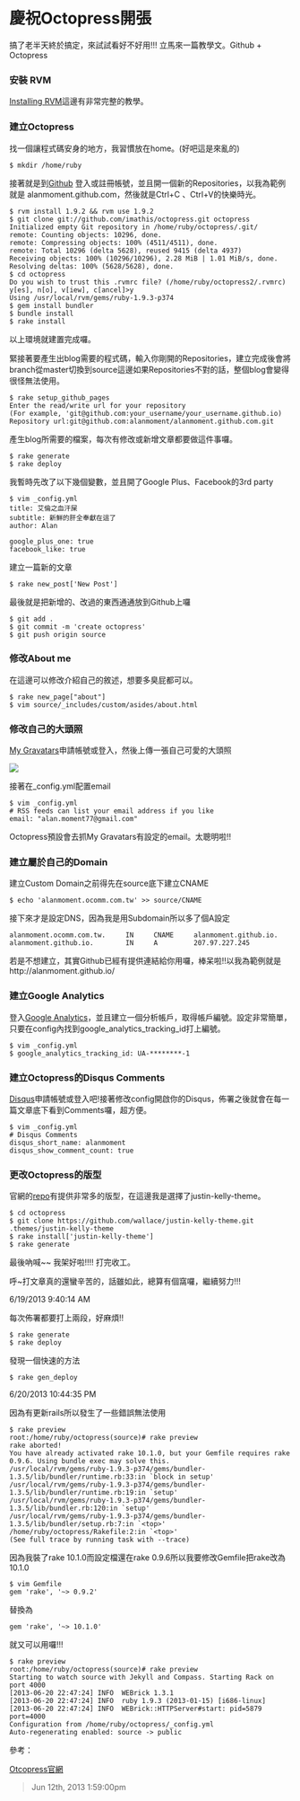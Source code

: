 # 慶祝Octopress開張

搞了老半天終於搞定，來試試看好不好用!!! 立馬來一篇教學文。Github + Octopress

### 安裝 RVM

[Installing RVM](https://rvm.io/rvm/install)這邊有非常完整的教學。

### 建立Octopress

找一個讓程式碼安身的地方，我習慣放在home。(好吧這是來亂的)

	$ mkdir /home/ruby

接著就是到[Github](https://github.com/ "Github") 登入或註冊帳號，並且開一個新的Repositories，以我為範例就是 alanmoment.github.com，然後就是Ctrl+C 、Ctrl+V的快樂時光。

```
$ rvm install 1.9.2 && rvm use 1.9.2
$ git clone git://github.com/imathis/octopress.git octopress
Initialized empty Git repository in /home/ruby/octopress/.git/
remote: Counting objects: 10296, done.
remote: Compressing objects: 100% (4511/4511), done.
remote: Total 10296 (delta 5628), reused 9415 (delta 4937)
Receiving objects: 100% (10296/10296), 2.28 MiB | 1.01 MiB/s, done.
Resolving deltas: 100% (5628/5628), done.
$ cd octopress
Do you wish to trust this .rvmrc file? (/home/ruby/octopress2/.rvmrc)
y[es], n[o], v[iew], c[ancel]>y
Using /usr/local/rvm/gems/ruby-1.9.3-p374
$ gem install bundler
$ bundle install
$ rake install
```

以上環境就建置完成囉。

緊接著要產生出blog需要的程式碼，輸入你剛開的Repositories，建立完成後會將branch從master切換到source這邊如果Repositories不對的話，整個blog會變得很怪無法使用。

```
$ rake setup_github_pages
Enter the read/write url for your repository
(For example, 'git@github.com:your_username/your_username.github.io)
Repository url:git@github.com:alanmoment/alanmoment.github.com.git
```

產生blog所需要的檔案，每次有修改或新增文章都要做這件事囉。

```
$ rake generate
$ rake deploy
```

我暫時先改了以下幾個變數，並且開了Google Plus、Facebook的3rd party

```
$ vim _config.yml
title: 艾倫之血汗屎
subtitle: 新鮮的肝全奉獻在這了
author: Alan

google_plus_one: true
facebook_like: true
```

建立一篇新的文章

```
$ rake new_post['New Post']
```

最後就是把新增的、改過的東西通通放到Github上囉

```
$ git add .
$ git commit -m 'create octopress'
$ git push origin source
```

### 修改About me

在這邊可以修改介紹自己的敘述，想要多臭屁都可以。

```
$ rake new_page["about"]
$ vim source/_includes/custom/asides/about.html
```

### 修改自己的大頭照

[My Gravatars](https://en.gravatar.com)申請帳號或登入，然後上傳一張自己可愛的大頭照

![](/assets/mix/qing_zhu_octopress_kai_zhang/image1.jpg)

接著在_config.yml配置email

```
$ vim _config.yml
# RSS feeds can list your email address if you like
email: "alan.moment77@gmail.com"
```

Octopress預設會去抓My Gravatars有設定的email。太聰明啦!!

### 建立屬於自己的Domain

建立Custom Domain之前得先在source底下建立CNAME

```
$ echo 'alanmoment.ocomm.com.tw' >> source/CNAME
```

接下來才是設定DNS，因為我是用Subdomain所以多了個A設定

```
alanmoment.ocomm.com.tw.     IN     CNAME     alanmoment.github.io.
alanmoment.github.io.        IN     A         207.97.227.245
```

若是不想建立，其實Github已經有提供連結給你用囉，棒呆啦!!以我為範例就是http://alanmoment.github.io/

### 建立Google Analytics

登入[Google Analytics](https://www.google.com/analytics)，並且建立一個分析帳戶，取得帳戶編號。設定非常簡單，只要在config內找到google_analytics\_tracking\_id打上編號。

```
$ vim _config.yml
$ google_analytics_tracking_id: UA-********-1
```
### 建立Octopress的Disqus Comments

[Disqus](https://disqus.com/)申請帳號或登入吧!接著修改config開啟你的Disqus，佈署之後就會在每一篇文章底下看到Comments囉，超方便。

```
$ vim _config.yml
# Disqus Comments
disqus_short_name: alanmoment
disqus_show_comment_count: true
```

### 更改Octopress的版型

官網的[repo](https://github.com/imathis/octopress/wiki/3rd-Party-Octopress-Themes)有提供非常多的版型，在這邊我是選擇了justin-kelly-theme。

```
$ cd octopress
$ git clone https://github.com/wallace/justin-kelly-theme.git .themes/justin-kelly-theme
$ rake install['justin-kelly-theme']
$ rake generate
```

最後吶喊~~ 我架好啦!!!! 打完收工。

呼~打文章真的還蠻辛苦的，話雖如此，總算有個窩囉，繼續努力!!!

6/19/2013 9:40:14 AM 

每次佈署都要打上兩段，好麻煩!!

```
$ rake generate
$ rake deploy
```

發現一個快速的方法

```
$ rake gen_deploy
```

6/20/2013 10:44:35 PM 

因為有更新rails所以發生了一些錯誤無法使用

```
$ rake preview
root:/home/ruby/octopress(source)# rake preview
rake aborted!
You have already activated rake 10.1.0, but your Gemfile requires rake 0.9.6. Using bundle exec may solve this.
/usr/local/rvm/gems/ruby-1.9.3-p374/gems/bundler-1.3.5/lib/bundler/runtime.rb:33:in `block in setup'
/usr/local/rvm/gems/ruby-1.9.3-p374/gems/bundler-1.3.5/lib/bundler/runtime.rb:19:in `setup'
/usr/local/rvm/gems/ruby-1.9.3-p374/gems/bundler-1.3.5/lib/bundler.rb:120:in `setup'
/usr/local/rvm/gems/ruby-1.9.3-p374/gems/bundler-1.3.5/lib/bundler/setup.rb:7:in `<top>'
/home/ruby/octopress/Rakefile:2:in `<top>'
(See full trace by running task with --trace)
```

因為我裝了rake 10.1.0而設定檔還在rake 0.9.6所以我要修改Gemfile把rake改為10.1.0

```
$ vim Gemfile
gem 'rake', '~> 0.9.2'
```

替換為

```
gem 'rake', '~> 10.1.0'
```

就又可以用囉!!!

```
$ rake preview
root:/home/ruby/octopress(source)# rake preview
Starting to watch source with Jekyll and Compass. Starting Rack on port 4000
[2013-06-20 22:47:24] INFO  WEBrick 1.3.1
[2013-06-20 22:47:24] INFO  ruby 1.9.3 (2013-01-15) [i686-linux]
[2013-06-20 22:47:24] INFO  WEBrick::HTTPServer#start: pid=5879 port=4000
Configuration from /home/ruby/octopress/_config.yml
Auto-regenerating enabled: source -> public
```

參考：

[Otcopress官網](http://octopress.org/docs/setup/)

> Jun 12th, 2013 1:59:00pm